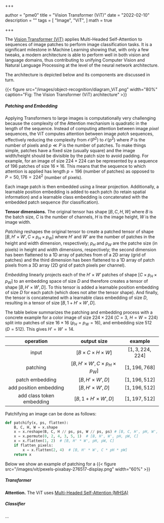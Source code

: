 +++

author = "pme0"
title = "Vision Transformer (ViT)"
date = "2022-02-10"
description = ""
tags = [
    "Image",
    "ViT", 
]
math = true

+++



The [Vision Transformer (ViT)](https://github.com/google-research/vision_transformer) applies Multi-Headed Self-Attention to sequences of image patches to perform image classification tasks. It is a significant milestone in Machine Learning showing that, with only a few tweaks, a modern architecture is able to perform well in both vision and language domains, thus contributing to unifying Computer Vision and Natural Language Processing at the level of the neural network architecture.

The architecture is depicted below and its components are discussed in turn.

{{< figure src="/images/object-recognition/diagram_ViT.png" width="80%" caption="Fig: The Vision Transformer (ViT) architecture" >}}

##### Patching and Embedding

Applying Transformers to large images is computationally very challenging because the complexity of the Attention mechanism is quadratic in the length of the sequence. Instead of computing attention between image *pixel* sequences, the ViT computes attention between image *patch* sequences, effectively reducing the complexity from $\mathcal{O}(P^2)$ to $\mathcal{O}(p^2)$ where $P$ is the number of pixels and $p \ll P$ is the number of patches.
To make things simple, patches have a fixed size (usually square) and the image width/height should be divisible by the patch size to avoid padding. For example, for an image of size $224 \times 224$ can be represented by a sequence of $196$ patches of size $16 \times 16$.
This means that the sequence to which attention is applied has length $p=196$ (number of patches) as opposed to $P=50,176=224^2$ (number of pixels).

Each image patch is then embedded using a linear projection. Additionally, a learnable position embedding is added to each patch (to retain spatial information) and a learnable class embedding is concatenated with the embedded patch sequence (for classification).

**Tensor dimensions.** The original tensor has shape $[B, C, H, W]$ where $B$ is the batch size, $C$ is the number of channels, $H$ is the image height, $W$ is the image width.

*Patching* reshapes the original tensor to create a patched tensor of shape $[B, H' \times W', C \times p_{H} \times p_{W}]$ where $H'$ and $W'$ are the number of patches in the height and width dimension, respectively; $p_{H}$ and $p_{W}$ are the patche size (in pixels) in height and width dimensions, respectively; the second dimension has been flattened to a 1D array of patches from of a 2D array (grid of patches) and the third dimension has been flattened to a 1D array of patch pixels from a 3D array (2D grid of patch pixels per channel).

*Embedding* linearly projects each of the $H' \times W'$ patches of shape $[C \times p_{H} \times p_{W}]$ to an embedding space of size $D$ and therefore creates a tensor of shape $[B, H' \times W', D]$. To this tensor is added a learnable position embedding of size $D$ for each patch (which does not alter the tensor shape). And finally, the tensor is concatenated with a learnable class embedding of size $D$, resulting in a tensor of size $[B, 1 + H' \times W', D]$.

The table below summarizes the patching and embedding process with a concrete example for a color image of size $224 \times 224$ ($C=3$, $H = W = 224$) split into patches of size $16 \times 16$ ($p_{H} = p_{W} = 16$), and embedding size $512$ ($D=512$). This gives $H' = W' = 14$.

|  operation  |  output size  | example |
|:--:|:--:|:--:|
| input | $[B \times C \times H \times W]$ |  $[1, 3, 224, 224]$
| patching | $[B, H' \times W', C \times p_{H} \times p_{W}]$ |  $[1, 196, 768]$
| patch embedding | $[B, H' \times W', D]$ |  $[1, 196, 512]$
| add position embedding | $[B, H' \times W', D]$ |  $[1, 196, 512]$
| add class token embedding | $[B, 1+ H' \times W', D]$ |  $[1, 197, 512]$


Patchifying an image can be done as follows:
```python
def patchify(x, ps, flatten):
    B, C, H, W = x.shape
    x = x.reshape(B, C, H // ps, ps, W // ps, ps) # [B, C, H', pH, W', pW]
    x = x.permute(0, 2, 4, 3, 5, 1)  # [B, H', W', pH, pW, C]
    x = x.flatten(1, 2)  # [B, H' * W', pH, pW, C]
    if flatten_pixels:
        x = x.flatten(2, 4)  # [B, H' * W', C * pH * pW]
    return x
```


Below we show an example of patching for a 
{{< figure src="/images/vit/pexels-pixabay-276517-display.png" width="60%" >}}

##### Transformer

**Attention.** The ViT uses [Multi-Headed Self-Attention (MHSA)](https://arxiv.org/abs/1706.03762)


##### Classifier

...

